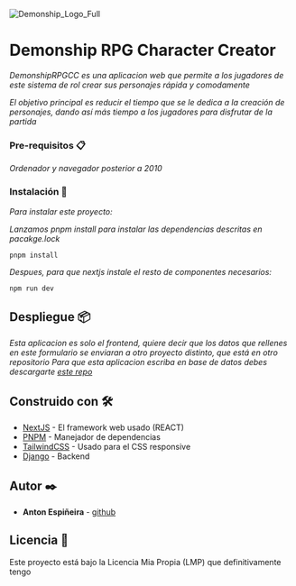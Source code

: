 ![Demonship_Logo_Full](https://github.com/user-attachments/assets/07e1ab5f-af7b-4f53-af32-c72e7abfbb0f)
# Demonship RPG Character Creator


_DemonshipRPGCC es una aplicacion web que permite a los jugadores de este sistema de rol crear sus personajes rápida y comodamente_

_El objetivo principal es reducir el tiempo que se le dedica a la creación de personajes, dando así más tiempo a los jugadores para disfrutar de la partida_

### Pre-requisitos 📋

_Ordenador y navegador posterior a 2010_


### Instalación 🔧

_Para instalar este proyecto:_

_Lanzamos pnpm install para instalar las dependencias descritas en pacakge.lock_

```
pnpm install
```

_Despues, para que nextjs instale el resto de componentes necesarios:_

```
npm run dev
```


## Despliegue 📦

_Esta aplicacion es solo el frontend, quiere decir que los datos que rellenes en este formulario se enviaran a otro proyecto distinto, que está en otro repositorio_
_Para que esta aplicacion escriba en base de datos debes descargarte [este repo](https://github.com/antoin0/TFC-Back)_


## Construido con 🛠️

* [NextJS](https://nextjs.org/) - El framework web usado (REACT)
* [PNPM](https://pnpm.io/es/) - Manejador de dependencias
* [TailwindCSS](https://tailwindcss.com/) - Usado para el CSS responsive
* [Django](https://www.djangoproject.com/) - Backend 


## Autor ✒️

* **Anton Espiñeira** - [github](https://github.com/antoin0)


## Licencia 📄

Este proyecto está bajo la Licencia Mia Propia (LMP) que definitivamente tengo
